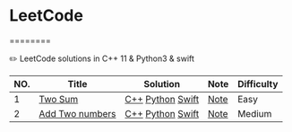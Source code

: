 # LeetCode
========

✏️ LeetCode solutions in C++ 11 &amp; Python3 &amp; swift 

|NO.|Title|Solution|Note|Difficulty
|---|-----|--------|----|----------
|1|[Two Sum](https://leetcode.com/problems/two-sum)|[C++](001.Two_Sum/run.cpp) [Python](001.Two_Sum/run.py) [Swift](001.Two_Sum/run.swift)|[Note](001.Two_Sum/README.md)|Easy|
|2|[Add Two numbers](https://leetcode.com/problems/add-two-numbers)|[C++](002.Add_Two_numbers/run.cpp) [Python](002.Add_Two_numbers/run.py) [Swift](002.Add_Two_numbers/run.swift)|[Note](002.Add_Two_numbers/README.md)|Medium|
